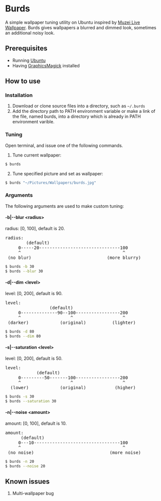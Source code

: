 Burds
===================

A simple wallpaper tuning utility on Ubuntu inspired by [Muzei Live Wallpaper](https://play.google.com/store/apps/details?id=net.nurik.roman.muzei). Burds gives wallpapers a blurred and dimmed look, sometimes an additional noisy look.

## Prerequisites
+ Running [Ubuntu](http://www.ubuntu.com/global)
+ Having [GraphicsMagick](http://www.graphicsmagick.org/) installed

## How to use

### Installation
1. Download or clone source files into a directory, such as `~/.burds`
2. Add the directory path to PATH environment variable or make a link of the file, named burds, into a directory which is already in PATH environment varible.

### Tuning
Open terminal, and issue one of the following commands.

1. Tune current wallpaper:
``` sh
$ burds
```

2. Tune specified picture and set as wallpaper:
``` sh
$ burds "~/Pictures/Wallpapers/burds.jpg"
```

### Arguments
The following arguments are used to make custom tuning:

#### -b|--blur &lt;radius&gt;
radius: [0, 100], default is 20.  
<pre>
radius:
        (default)
     0-----20-------------------------------100
     ^                                       ^
 (no blur)                             (more blurry)
</pre>

``` sh
$ burds -b 30
$ burds --blur 30
```

<!-- Setting blur with radius of 0 will not make blur effect.  
The larger the radius value, the more blurry the result image looks. -->

#### -d|--dim &lt;level&gt;
level: [0, 200], default is 90.  
<pre>
level:
                 (default)
     0--------------90--100-----------------200
     ^                   ^                   ^
 (darker)            (original)          (lighter)
</pre>

``` sh
$ burds -d 80
$ burds --dim 80
```

<!-- Setting dim with level of 100 will make no lightness changes.  
To darken, take a value less than 100. The minimum is 0.  
To brighten, take a value greater than 100. The maximum is 200. -->

#### -s|--saturation &lt;level&gt;
level: [0, 200], default is 50.
<pre>
level:
            (default)
     0---------50-------100-----------------200
     ^                   ^                   ^
  (lower)            (original)           (higher)
</pre>

``` sh
$ burds -s 30
$ burds --saturation 30
```

<!-- Setting saturation with level of 100 will make no saturation changes.  
To obtain lower saturation, take a value less than 100. The minimum is 0.  
To obtain higher saturation, take a value greater than 100. The maximum is 200. -->

#### -n|--noise &lt;amount&gt;
amount: [0, 100], default is 10.
<pre>
amount:
      (default)
     0---10---------------------------------100
     ^                                       ^
 (no noise)                             (more noise)
</pre>

``` sh
$ burds -n 20
$ burds --noise 20
```

<!-- Setting noise with level of 0 will not add noise.  
The larger the amount value, the more noise will be added. -->

## Known issues
1. Multi-wallpaper bug